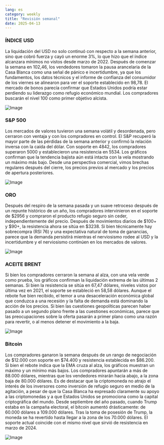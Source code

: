 ```yaml
---
lang: es
category: weekly
title: "Revisión semanal"
date: 2025-04-13
---
```


### ÍNDICE USD

La liquidación del USD no solo continuó con respecto a la semana anterior, sino que cobró fuerza y cayó un enorme 3%, lo que hizo que el índice alcanzara mínimos no vistos desde marzo de 2022. Después de comenzar la semana en 102,46, los vendedores tomaron la pausa arancelaria de la Casa Blanca como una señal de pánico e incertidumbre, ya que los fundamentos, los datos técnicos y el informe de confianza del consumidor de los viernes se alinearon para ver el soporte establecido en 98,78. El mercado de bonos parecía confirmar que Estados Unidos podría estar perdiendo su liderazgo como refugio económico mundial. Los compradores buscarán el nivel 100 como primer objetivo alcista. 

![Image](https://markleighedu.github.io/img/Apr-2025/13-Apr-2025/usdindex.jpg)

### S&P 500

Los mercados de valores tuvieron una semana volátil y desordenada, pero cerraron con ventaja y con los compradores en control. El S&P recuperó la mayor parte de las pérdidas de la semana anterior y confirmó la relación inversa con la caída del dólar. Con soporte en 4842, los compradores superaron 5000 y establecieron una resistencia en 5534. Los gráficos confirman que la tendencia bajista aún está intacta con la vela mostrando un máximo más bajo. Desde una perspectiva comercial, vimos brechas regulares después del cierre, los precios previos al mercado y los precios de apertura posteriores.  

![Image](https://markleighedu.github.io/img/Apr-2025/13-Apr-2025/sp500.jpg)

### ORO

Después del respiro de la semana pasada y un suave retroceso después de un repunte histórico de un año, los compradores intervinieron en el soporte de $2956 y compraron el producto refugio seguro sin ceder, independientemente del precio. Después de movimientos diarios de $100+ y $90+, la resistencia ahora se sitúa en $3238. Si bien técnicamente hay sobrecompra (RSI 76) y una expectativa natural de toma de ganancias, parece que la demanda persistirá mientras el nerviosismo rodee al USD y la incertidumbre y el nerviosismo continúen en los mercados de valores. 

![Image](https://markleighedu.github.io/img/Apr-2025/13-Apr-2025/gold.jpg)

### ACEITE BRENT

Si bien los compradores cerraron la semana al alza, con una vela verde como prueba, los gráficos confirman la liquidación extrema de las últimas 2 semanas. Si bien la resistencia se sitúa en 67,47 dólares, niveles vistos por última vez en 2021, el soporte se estableció en 58,58 dólares. Aunque el rebote fue bien recibido, el temor a una desaceleración económica global que conduzca a una recesión y la falta de demanda está dominando la acción de los precios. Si bien las cuestiones geopolíticas parecen haber pasado a un segundo plano frente a las cuestiones económicas, parece que las preocupaciones sobre la oferta pasarán a primer plano como una razón para revertir, o al menos detener el movimiento a la baja.

![Image](https://markleighedu.github.io/img/Apr-2025/13-Apr-2025/brentoil.jpg)

### Bitcoin

Los compradores ganaron la semana después de un rango de negociación de $12.000 con soporte en $74.400 y resistencia establecida en $86.200. Si bien el rebote indica que la EMA cruza al alza, los gráficos muestran un máximo y un mínimo más bajos. Los compradores apuntarán a más de 88.000 dólares, mientras que los vendedores mirarán hacia abajo, a la zona baja de 80.000 dólares. Es de destacar que la criptomoneda no atrajo el interés de los inversores como inversión de refugio seguro en medio de la agitación, a pesar de que la Casa Blanca ha expresado claramente su apoyo a las criptomonedas y a que Estados Unidos se promociona como la capital criptográfica del mundo. Desde septiembre del año pasado, cuando Trump estaba en la campaña electoral, el bitcoin aumentó drásticamente: de 60.000 dólares a 109.000 dólares. Tras la toma de posesión de Trump, la moneda se ha revertido hasta llegar a la zona de los 70.000 dólares. El soporte actual coincide con el mismo nivel que sirvió de resistencia en marzo de 2024.

![Image](https://markleighedu.github.io/img/Apr-2025/13-Apr-2025/bitcoin.jpg)

